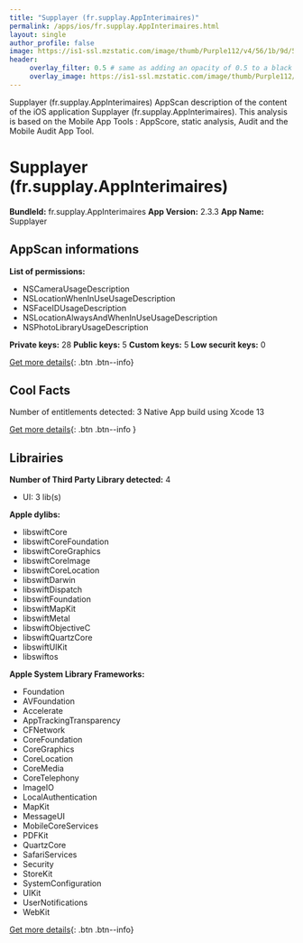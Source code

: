 ```yaml
---
title: "Supplayer (fr.supplay.AppInterimaires)"
permalink: /apps/ios/fr.supplay.AppInterimaires.html
layout: single
author_profile: false
image: https://is1-ssl.mzstatic.com/image/thumb/Purple112/v4/56/1b/9d/561b9dac-6d28-0af6-7051-3c0c56cdebe0/AppIcon-0-0-1x_U007emarketing-0-0-0-5-0-0-sRGB-0-0-0-GLES2_U002c0-512MB-85-220-0-0.png/512x512bb.jpg
header: 
     overlay_filter: 0.5 # same as adding an opacity of 0.5 to a black background
     overlay_image: https://is1-ssl.mzstatic.com/image/thumb/Purple112/v4/56/1b/9d/561b9dac-6d28-0af6-7051-3c0c56cdebe0/AppIcon-0-0-1x_U007emarketing-0-0-0-5-0-0-sRGB-0-0-0-GLES2_U002c0-512MB-85-220-0-0.png/512x512bb.jpg
---
```

Supplayer (fr.supplay.AppInterimaires) AppScan description of the content of the iOS application Supplayer (fr.supplay.AppInterimaires). This analysis is based on the Mobile App Tools : AppScore, static analysis, Audit and the Mobile Audit App Tool.

# Supplayer (fr.supplay.AppInterimaires)

**BundleId:** fr.supplay.AppInterimaires
**App Version:** 2.3.3
**App Name:** Supplayer


## AppScan informations 

**List of permissions:** 
- NSCameraUsageDescription
- NSLocationWhenInUseUsageDescription
- NSFaceIDUsageDescription
- NSLocationAlwaysAndWhenInUseUsageDescription
- NSPhotoLibraryUsageDescription
  
  
**Private keys:** 28
**Public keys:** 5
**Custom keys:** 5
**Low securit keys:** 0
  
[Get more details](/pricing.html){: .btn .btn--info}

## Cool Facts

Number of entitlements detected: 3
Native App
build using Xcode 13
  
[Get more details](/pricing.html){: .btn .btn--info }

## Librairies 
**Number of Third Party Library detected:** 4
- UI: 3 lib(s)


**Apple dylibs:**
- libswiftCore
- libswiftCoreFoundation
- libswiftCoreGraphics
- libswiftCoreImage
- libswiftCoreLocation
- libswiftDarwin
- libswiftDispatch
- libswiftFoundation
- libswiftMapKit
- libswiftMetal
- libswiftObjectiveC
- libswiftQuartzCore
- libswiftUIKit
- libswiftos


**Apple System Library Frameworks:**
- Foundation
- AVFoundation
- Accelerate
- AppTrackingTransparency
- CFNetwork
- CoreFoundation
- CoreGraphics
- CoreLocation
- CoreMedia
- CoreTelephony
- ImageIO
- LocalAuthentication
- MapKit
- MessageUI
- MobileCoreServices
- PDFKit
- QuartzCore
- SafariServices
- Security
- StoreKit
- SystemConfiguration
- UIKit
- UserNotifications
- WebKit


  
[Get more details](/pricing.html){: .btn .btn--info}

